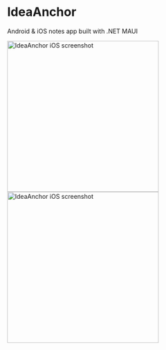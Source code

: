 # IdeaAnchor
Android &amp; iOS notes app built with .NET MAUI

<img src="http://tomdawes.co.uk/ideaanchor/screenshot0.png" width="350" title="IdeaAnchor iOS screenshot">
<img src="http://tomdawes.co.uk/ideaanchor/screenshot1.png" width="350" title="IdeaAnchor iOS screenshot">
